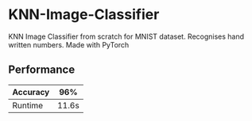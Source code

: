 # KNN-Image-Classifier

KNN Image Classifier from scratch for MNIST dataset. Recognises hand written numbers. Made with PyTorch

## Performance

| Accuracy | 96%   |   
|----------|-------|
| Runtime  | 11.6s |
